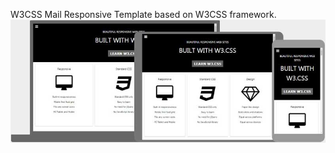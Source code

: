W3CSS Mail Responsive Template based on  W3CSS framework.
![screenshot](images/w3css-Kitchen-sink-screenshot.jpg)
